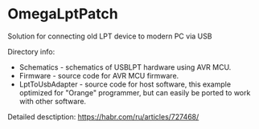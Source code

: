 # OmegaLptPatch

Solution for connecting old LPT device to modern PC via USB

Directory info:

- Schematics - schematics of USBLPT hardware using AVR MCU.
- Firmware - source code for AVR MCU firmware.
- LptToUsbAdapter - source code for host software, this example optimized for "Orange" programmer, but can easily be ported to work with other software.

Detailed desctiption: https://habr.com/ru/articles/727468/